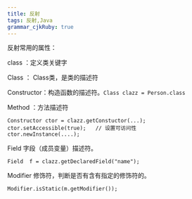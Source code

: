 ```yaml
---
title: 反射 
tags: 反射,Java
grammar_cjkRuby: true
---
```



反射常用的属性：

class ：定义类关键字

Class ： Class类，是类的描述符

Constructor：构造函数的描述符。`Class clazz = Person.class`

Method ：方法描述符 

``` stylus
Constructor ctor = clazz.getConstuctor(...);
ctor.setAccessible(true);	// 设置可访问性
ctor.newInstance(....);
```

Field
字段（成员变量）描述符。

``` stylus
Field  f = clazz.getDeclaredField("name");

```
Modifier
	修饰符，判断是否有含有指定的修饰符的。
	

``` stylus
Modifier.isStatic(m.getModifier());
```



